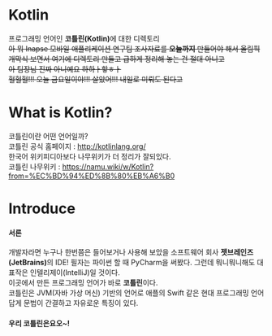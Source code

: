 # Kotlin
프로그래밍 언어인 <strong>코틀린(Kotlin)</strong>에 대한 디렉토리</br>
~~아 뭐 Inapse 모바일 애플리케이션 연구팀 조사자료를 <strong>오늘까지</strong> 만들어야 해서 올림픽 개막식 보면서 여기에 디렉토리 만들고 급하게 정리해 놓는 건 절대 아니고~~</br>
~~아 팀장님 진짜 아니예요 하하ㅏ핳ㅎㅏ~~</br>
~~헐헐헐!!! 오늘 금요일이야!!! 살았어!!! 내일로 미뤄도 된다고~~

# What is Kotlin?
코틀린이란 어떤 언어일까?</br>
코틀린 공식 홈페이지 : http://kotlinlang.org/</br>
한국어 위키피디아보다 나무위키가 더 정리가 잘되있다.</br>
코틀린 나무위키 : https://namu.wiki/w/Kotlin?from=%EC%BD%94%ED%8B%80%EB%A6%B0

# Introduce

#### 서론
개발자라면 누구나 한번쯤은 들어보거나 사용해 보았을 소프트웨어 회사 <strong>젯브레인즈(JetBrains)</strong>의 IDE! 필자는 파이썬 할 때 PyCharm을 써봤다. 그런데 뭐니뭐니해도 대표작은 인텔리제이(IntelliJ)일 것이다.</br>
이곳에서 만든 프로그래밍 언어가 바로 <strong>코틀린</strong>이다.</br>
코틀린은 JVM(자바 가상 머신) 기반의 언어로 애플의 Swift 같은 현대 프로그래밍 언어답게 문법이 간결하고 자유로운 특징이 있다.</br>

#### 우리 코틀린은요오~!
